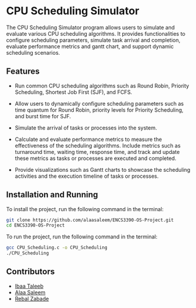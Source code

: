 # CPU Scheduling Simulator

The CPU Scheduling Simulator program allows users to simulate and evaluate various CPU scheduling algorithms. It provides functionalities to configure scheduling parameters, simulate task arrival and completion, evaluate performance metrics and gantt chart, and support dynamic scheduling scenarios.

## Features

- Run common CPU scheduling algorithms such as Round Robin, Priority Scheduling, Shortest Job First (SJF), and FCFS.

- Allow users to dynamically configure scheduling parameters such as time quantum for Round Robin, priority levels for Priority Scheduling, and burst time for SJF.

- Simulate the arrival of tasks or processes into the system.

- Calculate and evaluate performance metrics to measure the effectiveness of the scheduling algorithms. Include metrics such as turnaround time, waiting time, response time, and track and update these metrics as tasks or processes are executed and completed.

- Provide visualizations such as Gantt charts to showcase the scheduling activities and the execution timeline of tasks or processes.

## Installation and Running

To install the project, run the following command in the terminal:

```bash
git clone https://github.com/alaasaleem/ENCS3390-OS-Project.git
cd ENCS3390-OS-Project
```

To run the project, run the following command in the terminal:

```bash
gcc CPU_Scheduling.c -o CPU_Scheduling
./CPU_Scheduling
```

## Contributors

- [Ibaa Taleeb](https://github.com/IbaaTaleeb)
- [Alaa Saleem](https://github.com/alaasaleem)
- [Rebal Zabade](https://github.com/RebalZabade)
